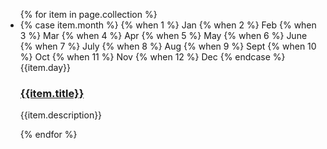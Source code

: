 
<div class="grid-row grid-gap">
  <div class="tablet:grid-col-6">
    <ul class="usa-collection">
    {% for item in page.collection %}
      <li class="usa-collection__item">
        <div class="usa-collection__calendar-date">
          <time datetime="{{item.year}}-{{item.month}}-{{item.day}}T12:00:00+01:00">
            <span class="usa-collection__calendar-date-month">   
            {% case item.month %}
              {% when 1 %}
                Jan
            {% when 2 %}
              Feb
            {% when 3 %}
              Mar
            {% when 4 %}
              Apr
            {% when 5 %}
              May
            {% when 6 %}
              June
            {% when 7 %}
              July
            {% when 8 %}
              Aug
            {% when 9 %}
              Sept
            {% when 10 %}
              Oct
            {% when 11 %}
              Nov
            {% when 12 %}
              Dec
            {% endcase %}</span>
            <span class="usa-collection__calendar-date-day">{{item.day}}</span>
          </time>
        </div>
        <div class="usa-collection__body">
          <h3 class="usa-collection__heading">
            <a
            class="usa-link"
            href="{{item.link}}">
              {{item.title}}
            </a>
          </h3>
          <p class="usa-collection__description">
            {{item.description}}
          </p>
        </div>
      </li>
      {% endfor %}
    </ul>
  </div>
</div>